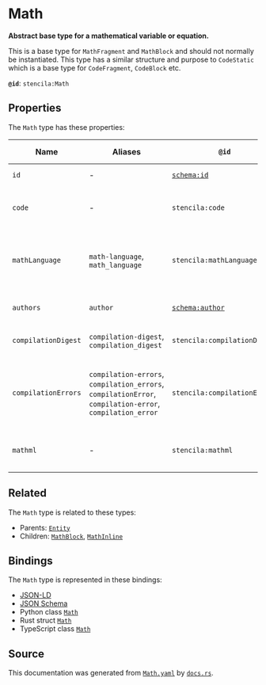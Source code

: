 # Math

**Abstract base type for a mathematical variable or equation.**

This is a base type for `MathFragment` and `MathBlock` and should not
normally be instantiated.
This type has a similar structure and purpose to `CodeStatic` which is a base type
for `CodeFragment`, `CodeBlock` etc.


**`@id`**: `stencila:Math`

## Properties

The `Math` type has these properties:

| Name                | Aliases                                                                                                  | `@id`                                        | Type                                                                                                                                                                                                                                                                                                                                             | Description                                                      | Inherited from                                                                                   |
| ------------------- | -------------------------------------------------------------------------------------------------------- | -------------------------------------------- | ------------------------------------------------------------------------------------------------------------------------------------------------------------------------------------------------------------------------------------------------------------------------------------------------------------------------------------------------ | ---------------------------------------------------------------- | ------------------------------------------------------------------------------------------------ |
| `id`                | -                                                                                                        | [`schema:id`](https://schema.org/id)         | [`String`](https://github.com/stencila/stencila/blob/main/docs/reference/schema/data/string.md)                                                                                                                                                                                                                                                  | The identifier for this item.                                    | [`Entity`](https://github.com/stencila/stencila/blob/main/docs/reference/schema/other/entity.md) |
| `code`              | -                                                                                                        | `stencila:code`                              | [`Cord`](https://github.com/stencila/stencila/blob/main/docs/reference/schema/data/cord.md)                                                                                                                                                                                                                                                      | The code of the equation in the `mathLanguage`.                  | -                                                                                                |
| `mathLanguage`      | `math-language`, `math_language`                                                                         | `stencila:mathLanguage`                      | [`String`](https://github.com/stencila/stencila/blob/main/docs/reference/schema/data/string.md)                                                                                                                                                                                                                                                  | The language used for the equation e.g tex, mathml, asciimath.   | -                                                                                                |
| `authors`           | `author`                                                                                                 | [`schema:author`](https://schema.org/author) | ([`Person`](https://github.com/stencila/stencila/blob/main/docs/reference/schema/other/person.md) \| [`Organization`](https://github.com/stencila/stencila/blob/main/docs/reference/schema/other/organization.md) \| [`SoftwareApplication`](https://github.com/stencila/stencila/blob/main/docs/reference/schema/works/software-application.md))* | The authors of the math.                                         | -                                                                                                |
| `compilationDigest` | `compilation-digest`, `compilation_digest`                                                               | `stencila:compilationDigest`                 | [`CompilationDigest`](https://github.com/stencila/stencila/blob/main/docs/reference/schema/flow/compilation-digest.md)                                                                                                                                                                                                                           | A digest of the `code` and `mathLanguage`.                       | -                                                                                                |
| `compilationErrors` | `compilation-errors`, `compilation_errors`, `compilationError`, `compilation-error`, `compilation_error` | `stencila:compilationErrors`                 | [`CompilationError`](https://github.com/stencila/stencila/blob/main/docs/reference/schema/code/compilation-error.md)*                                                                                                                                                                                                                            | Errors generated when parsing and compiling the math expression. | -                                                                                                |
| `mathml`            | -                                                                                                        | `stencila:mathml`                            | [`String`](https://github.com/stencila/stencila/blob/main/docs/reference/schema/data/string.md)                                                                                                                                                                                                                                                  | The MathML transpiled from the `code`.                           | -                                                                                                |

## Related

The `Math` type is related to these types:

- Parents: [`Entity`](https://github.com/stencila/stencila/blob/main/docs/reference/schema/other/entity.md)
- Children: [`MathBlock`](https://github.com/stencila/stencila/blob/main/docs/reference/schema/math/math-block.md), [`MathInline`](https://github.com/stencila/stencila/blob/main/docs/reference/schema/math/math-inline.md)

## Bindings

The `Math` type is represented in these bindings:

- [JSON-LD](https://stencila.org/Math.jsonld)
- [JSON Schema](https://stencila.org/Math.schema.json)
- Python class [`Math`](https://github.com/stencila/stencila/blob/main/python/python/stencila/types/math.py)
- Rust struct [`Math`](https://github.com/stencila/stencila/blob/main/rust/schema/src/types/math.rs)
- TypeScript class [`Math`](https://github.com/stencila/stencila/blob/main/ts/src/types/Math.ts)

## Source

This documentation was generated from [`Math.yaml`](https://github.com/stencila/stencila/blob/main/schema/Math.yaml) by [`docs.rs`](https://github.com/stencila/stencila/blob/main/rust/schema-gen/src/docs.rs).